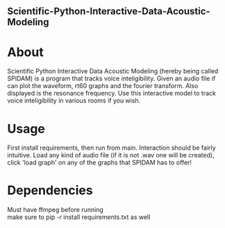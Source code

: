 ## Scientific-Python-Interactive-Data-Acoustic-Modeling
# About
Scientific Python Interactive Data Acoustic Modeling (hereby being called SPIDAM) is a program that tracks voice inteligibility. Given an audio file if can plot the waveform, rt60 graphs and the fourier transform. Also displayed is the resonance frequency. Use this interactive model to track voice inteligibility in various rooms if you wish.

# Usage
First install requirements, then run from main. Interaction should be fairly intuitive. Load any kind of audio file (if it is not .wav one will be created), click 'load graph' on any of the graphs that SPIDAM has to offer! 

# Dependencies
Must have ffmpeg before running \
make sure to pip -r install requirements.txt as well


